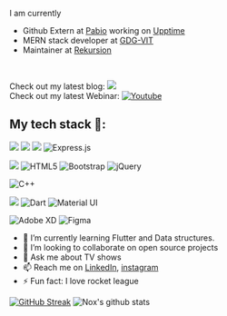 <!-- <img src="https://media-exp1.licdn.com/dms/image/C5616AQENGMoN9cWzCA/profile-displaybackgroundimage-shrink_350_1400/0/1608804297191?e=1631145600&v=beta&t=N-kO-1vJFapQeWnWOFLTpFyONveD6RD7Kt_YcrqAUlQ" alt="img"/>


## Welcome to my SPACE 🚀🌌
I am a developer 💻, technical writer 🖊 and a freelancer 💸.
## I believe in spreading knowledge and use my technical skills to work for social cause.
All the work here defines me.  -->
I am currently
- Github Extern at [Pabio](https://github.com/PabioHQ) working on [Upptime](https://github.com/upptime/upptime)
- MERN stack developer at [GDG-VIT](https://github.com/GDGVIT)
- Maintainer at [Rekursion](https://github.com/TeamRekursion)
<br/>

Check out my latest blog: <a href="https://medium.com/@nirmitjatana38"><img src="https://img.shields.io/badge/Medium-12100E?style=for-the-badge&logo=medium&logoColor=white" /></a>
<br/>
Check out my latest Webinar: <a href="https://www.youtube.com/watch?v=E55yicjbGew"><img alt="Youtube" src="https://img.shields.io/badge/youtube%20-%23FF0000.svg?&style=for-the-badge&logo=YouTube&logoColor=white"/></a>

## My tech stack 🔭:
<!-- <nobr> -->
<img src="https://img.shields.io/badge/javascript%20-%23323330.svg?&style=for-the-badge&logo=javascript&logoColor=%23F7DF1E"> <img src="https://img.shields.io/badge/react%20-%2320232a.svg?&style=for-the-badge&logo=react&logoColor=%2361DAFB"> <img src="https://img.shields.io/badge/node.js%20-%2343853D.svg?&style=for-the-badge&logo=node.js&logoColor=white"> <img alt="Express.js" src="https://img.shields.io/badge/express.js%20-%23404d59.svg?&style=for-the-badge">
<!-- <nobr/> -->
<img src="https://img.shields.io/badge/css3%20-%231572B6.svg?&style=for-the-badge&logo=css3&logoColor=white"> <img alt="HTML5" src="https://img.shields.io/badge/html5%20-%23E34F26.svg?&style=for-the-badge&logo=html5&logoColor=white"> <img alt="Bootstrap" src="https://img.shields.io/badge/bootstrap%20-%23563D7C.svg?&style=for-the-badge&logo=bootstrap&logoColor=white"> <img alt="jQuery" src="https://img.shields.io/badge/jquery%20-%230769AD.svg?&style=for-the-badge&logo=jquery&logoColor=white">

<img alt="C++" src="https://img.shields.io/badge/c++%20-%2300599C.svg?&style=for-the-badge&logo=c%2B%2B&ogoColor=white">

<img src="https://img.shields.io/badge/Flutter%20-%2302569B.svg?&style=for-the-badge&logo=Flutter&logoColor=white"> <img alt="Dart" src="https://img.shields.io/badge/dart-%230175C2.svg?&style=for-the-badge&logo=dart&logoColor=white"> <img alt="Material UI" src="https://img.shields.io/badge/material%20ui%20-%230081CB.svg?&style=for-the-badge&logo=material-ui&logoColor=white">

<img alt="Adobe XD" src="https://img.shields.io/badge/adobe%20xd%20-%23FF26BE.svg?&style=for-the-badge&logo=adobe%20xd&logoColor=white"> <img alt="Figma" src="https://img.shields.io/badge/figma%20-%23F24E1E.svg?&style=for-the-badge&logo=figma&logoColor=white">

- 🌱 I’m currently learning Flutter and Data structures.
- 👯 I’m looking to collaborate on open source projects
- 💬 Ask me about TV shows
- 📫 Reach me on [LinkedIn](https://www.linkedin.com/in/nirmit-jatana/), [instagram](https://www.instagram.com/nirmit.j12/)
- ⚡ Fun fact: I love rocket league

[![GitHub Streak](http://github-readme-streak-stats.herokuapp.com?user=Nirmitjatana&theme=tokyonight&hide_border=true)](https://git.io/streak-stats)
![Nox's github stats](https://github-readme-stats.vercel.app/api?username=Nirmitjatana&show_icons=true&hide_border=true&theme=tokyonight)

